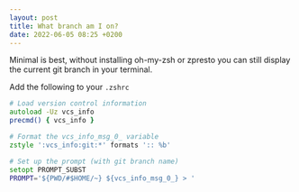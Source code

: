 ```yaml
---
layout: post
title: What branch am I on?
date: 2022-06-05 08:25 +0200
---
```


Minimal is best, without installing oh-my-zsh or zpresto you can still display the current git branch in your terminal.

Add the following to your `.zshrc`

```zsh
# Load version control information
autoload -Uz vcs_info
precmd() { vcs_info }

# Format the vcs_info_msg_0_ variable
zstyle ':vcs_info:git:*' formats ':: %b'

# Set up the prompt (with git branch name)
setopt PROMPT_SUBST
PROMPT='${PWD/#$HOME/~} ${vcs_info_msg_0_} > '
```


